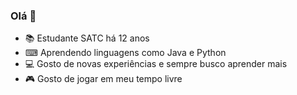 ### Olá 👋

- 📚 Estudante SATC há 12 anos
- ⌨ Aprendendo linguagens como Java e Python 
- 💻 Gosto de novas experiências e sempre busco aprender mais 
- 🎮 Gosto de jogar em meu tempo livre 
